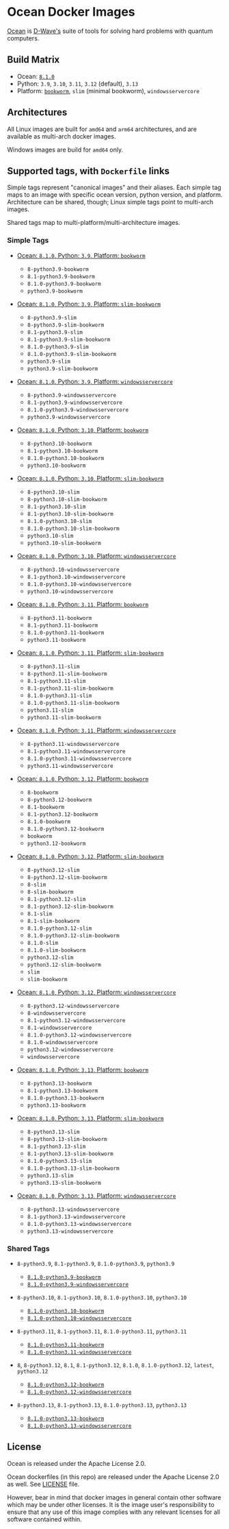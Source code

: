 # Ocean Docker Images

[Ocean](https://docs.ocean.dwavesys.com/en/stable) is
[D-Wave's](<https://www.dwavesys.com>) suite of tools for solving hard problems
with quantum computers.


## Build Matrix

- Ocean: [`8.1.0`](https://github.com/dwavesystems/dwave-ocean-sdk/releases/8.1.0)
- Python: `3.9`, `3.10`, `3.11`, `3.12` (default), `3.13`
- Platform: [`bookworm`](https://wiki.debian.org/DebianBookworm), `slim` (minimal bookworm), `windowsservercore`


## Architectures

All Linux images are built for `amd64` and `arm64` architectures, and are available
as multi-arch docker images.

Windows images are build for `amd64` only.


## Supported tags, with `Dockerfile` links

Simple tags represent "canonical images" and their aliases. Each simple tag maps
to an image with specific ocean version, python version, and platform.
Architecture can be shared, though; Linux simple tags point to multi-arch images.

Shared tags map to multi-platform/multi-architecture images.

### Simple Tags

- [Ocean: `8.1.0`, Python: `3.9`, Platform: `bookworm`](https://github.com/dwavesystems/ocean-docker/blob/master/dockerfiles/8/python3.9/bookworm/Dockerfile)
  - `8-python3.9-bookworm`
  - `8.1-python3.9-bookworm`
  - `8.1.0-python3.9-bookworm`
  - `python3.9-bookworm`

- [Ocean: `8.1.0`, Python: `3.9`, Platform: `slim-bookworm`](https://github.com/dwavesystems/ocean-docker/blob/master/dockerfiles/8/python3.9/slim-bookworm/Dockerfile)
  - `8-python3.9-slim`
  - `8-python3.9-slim-bookworm`
  - `8.1-python3.9-slim`
  - `8.1-python3.9-slim-bookworm`
  - `8.1.0-python3.9-slim`
  - `8.1.0-python3.9-slim-bookworm`
  - `python3.9-slim`
  - `python3.9-slim-bookworm`

- [Ocean: `8.1.0`, Python: `3.9`, Platform: `windowsservercore`](https://github.com/dwavesystems/ocean-docker/blob/master/dockerfiles/8/python3.9/windowsservercore/Dockerfile)
  - `8-python3.9-windowsservercore`
  - `8.1-python3.9-windowsservercore`
  - `8.1.0-python3.9-windowsservercore`
  - `python3.9-windowsservercore`

- [Ocean: `8.1.0`, Python: `3.10`, Platform: `bookworm`](https://github.com/dwavesystems/ocean-docker/blob/master/dockerfiles/8/python3.10/bookworm/Dockerfile)
  - `8-python3.10-bookworm`
  - `8.1-python3.10-bookworm`
  - `8.1.0-python3.10-bookworm`
  - `python3.10-bookworm`

- [Ocean: `8.1.0`, Python: `3.10`, Platform: `slim-bookworm`](https://github.com/dwavesystems/ocean-docker/blob/master/dockerfiles/8/python3.10/slim-bookworm/Dockerfile)
  - `8-python3.10-slim`
  - `8-python3.10-slim-bookworm`
  - `8.1-python3.10-slim`
  - `8.1-python3.10-slim-bookworm`
  - `8.1.0-python3.10-slim`
  - `8.1.0-python3.10-slim-bookworm`
  - `python3.10-slim`
  - `python3.10-slim-bookworm`

- [Ocean: `8.1.0`, Python: `3.10`, Platform: `windowsservercore`](https://github.com/dwavesystems/ocean-docker/blob/master/dockerfiles/8/python3.10/windowsservercore/Dockerfile)
  - `8-python3.10-windowsservercore`
  - `8.1-python3.10-windowsservercore`
  - `8.1.0-python3.10-windowsservercore`
  - `python3.10-windowsservercore`

- [Ocean: `8.1.0`, Python: `3.11`, Platform: `bookworm`](https://github.com/dwavesystems/ocean-docker/blob/master/dockerfiles/8/python3.11/bookworm/Dockerfile)
  - `8-python3.11-bookworm`
  - `8.1-python3.11-bookworm`
  - `8.1.0-python3.11-bookworm`
  - `python3.11-bookworm`

- [Ocean: `8.1.0`, Python: `3.11`, Platform: `slim-bookworm`](https://github.com/dwavesystems/ocean-docker/blob/master/dockerfiles/8/python3.11/slim-bookworm/Dockerfile)
  - `8-python3.11-slim`
  - `8-python3.11-slim-bookworm`
  - `8.1-python3.11-slim`
  - `8.1-python3.11-slim-bookworm`
  - `8.1.0-python3.11-slim`
  - `8.1.0-python3.11-slim-bookworm`
  - `python3.11-slim`
  - `python3.11-slim-bookworm`

- [Ocean: `8.1.0`, Python: `3.11`, Platform: `windowsservercore`](https://github.com/dwavesystems/ocean-docker/blob/master/dockerfiles/8/python3.11/windowsservercore/Dockerfile)
  - `8-python3.11-windowsservercore`
  - `8.1-python3.11-windowsservercore`
  - `8.1.0-python3.11-windowsservercore`
  - `python3.11-windowsservercore`

- [Ocean: `8.1.0`, Python: `3.12`, Platform: `bookworm`](https://github.com/dwavesystems/ocean-docker/blob/master/dockerfiles/8/python3.12/bookworm/Dockerfile)
  - `8-bookworm`
  - `8-python3.12-bookworm`
  - `8.1-bookworm`
  - `8.1-python3.12-bookworm`
  - `8.1.0-bookworm`
  - `8.1.0-python3.12-bookworm`
  - `bookworm`
  - `python3.12-bookworm`

- [Ocean: `8.1.0`, Python: `3.12`, Platform: `slim-bookworm`](https://github.com/dwavesystems/ocean-docker/blob/master/dockerfiles/8/python3.12/slim-bookworm/Dockerfile)
  - `8-python3.12-slim`
  - `8-python3.12-slim-bookworm`
  - `8-slim`
  - `8-slim-bookworm`
  - `8.1-python3.12-slim`
  - `8.1-python3.12-slim-bookworm`
  - `8.1-slim`
  - `8.1-slim-bookworm`
  - `8.1.0-python3.12-slim`
  - `8.1.0-python3.12-slim-bookworm`
  - `8.1.0-slim`
  - `8.1.0-slim-bookworm`
  - `python3.12-slim`
  - `python3.12-slim-bookworm`
  - `slim`
  - `slim-bookworm`

- [Ocean: `8.1.0`, Python: `3.12`, Platform: `windowsservercore`](https://github.com/dwavesystems/ocean-docker/blob/master/dockerfiles/8/python3.12/windowsservercore/Dockerfile)
  - `8-python3.12-windowsservercore`
  - `8-windowsservercore`
  - `8.1-python3.12-windowsservercore`
  - `8.1-windowsservercore`
  - `8.1.0-python3.12-windowsservercore`
  - `8.1.0-windowsservercore`
  - `python3.12-windowsservercore`
  - `windowsservercore`

- [Ocean: `8.1.0`, Python: `3.13`, Platform: `bookworm`](https://github.com/dwavesystems/ocean-docker/blob/master/dockerfiles/8/python3.13/bookworm/Dockerfile)
  - `8-python3.13-bookworm`
  - `8.1-python3.13-bookworm`
  - `8.1.0-python3.13-bookworm`
  - `python3.13-bookworm`

- [Ocean: `8.1.0`, Python: `3.13`, Platform: `slim-bookworm`](https://github.com/dwavesystems/ocean-docker/blob/master/dockerfiles/8/python3.13/slim-bookworm/Dockerfile)
  - `8-python3.13-slim`
  - `8-python3.13-slim-bookworm`
  - `8.1-python3.13-slim`
  - `8.1-python3.13-slim-bookworm`
  - `8.1.0-python3.13-slim`
  - `8.1.0-python3.13-slim-bookworm`
  - `python3.13-slim`
  - `python3.13-slim-bookworm`

- [Ocean: `8.1.0`, Python: `3.13`, Platform: `windowsservercore`](https://github.com/dwavesystems/ocean-docker/blob/master/dockerfiles/8/python3.13/windowsservercore/Dockerfile)
  - `8-python3.13-windowsservercore`
  - `8.1-python3.13-windowsservercore`
  - `8.1.0-python3.13-windowsservercore`
  - `python3.13-windowsservercore`


### Shared Tags

- `8-python3.9`, `8.1-python3.9`, `8.1.0-python3.9`, `python3.9`
  - [`8.1.0-python3.9-bookworm`](https://github.com/dwavesystems/ocean-docker/blob/master/dockerfiles/8/python3.9/bookworm/Dockerfile)
  - [`8.1.0-python3.9-windowsservercore`](https://github.com/dwavesystems/ocean-docker/blob/master/dockerfiles/8/python3.9/windowsservercore/Dockerfile)

- `8-python3.10`, `8.1-python3.10`, `8.1.0-python3.10`, `python3.10`
  - [`8.1.0-python3.10-bookworm`](https://github.com/dwavesystems/ocean-docker/blob/master/dockerfiles/8/python3.10/bookworm/Dockerfile)
  - [`8.1.0-python3.10-windowsservercore`](https://github.com/dwavesystems/ocean-docker/blob/master/dockerfiles/8/python3.10/windowsservercore/Dockerfile)

- `8-python3.11`, `8.1-python3.11`, `8.1.0-python3.11`, `python3.11`
  - [`8.1.0-python3.11-bookworm`](https://github.com/dwavesystems/ocean-docker/blob/master/dockerfiles/8/python3.11/bookworm/Dockerfile)
  - [`8.1.0-python3.11-windowsservercore`](https://github.com/dwavesystems/ocean-docker/blob/master/dockerfiles/8/python3.11/windowsservercore/Dockerfile)

- `8`, `8-python3.12`, `8.1`, `8.1-python3.12`, `8.1.0`, `8.1.0-python3.12`, `latest`, `python3.12`
  - [`8.1.0-python3.12-bookworm`](https://github.com/dwavesystems/ocean-docker/blob/master/dockerfiles/8/python3.12/bookworm/Dockerfile)
  - [`8.1.0-python3.12-windowsservercore`](https://github.com/dwavesystems/ocean-docker/blob/master/dockerfiles/8/python3.12/windowsservercore/Dockerfile)

- `8-python3.13`, `8.1-python3.13`, `8.1.0-python3.13`, `python3.13`
  - [`8.1.0-python3.13-bookworm`](https://github.com/dwavesystems/ocean-docker/blob/master/dockerfiles/8/python3.13/bookworm/Dockerfile)
  - [`8.1.0-python3.13-windowsservercore`](https://github.com/dwavesystems/ocean-docker/blob/master/dockerfiles/8/python3.13/windowsservercore/Dockerfile)



## License

Ocean is released under the Apache License 2.0.

Ocean dockerfiles (in this repo) are released under the Apache License 2.0 as well.
See [LICENSE](./LICENSE) file.

However, bear in mind that docker images in general contain other software which
may be under other licenses. It is the image user's responsibility to ensure
that any use of this image complies with any relevant licenses for all software
contained within.
